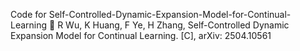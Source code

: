 Code for Self-Controlled-Dynamic-Expansion-Model-for-Continual-Learning
	R Wu, K Huang, F Ye, H Zhang, Self-Controlled Dynamic Expansion Model for Continual Learning. [C], arXiv: 2504.10561 
